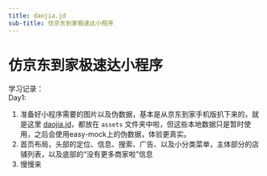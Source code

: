 ```yaml
---
title: daojia.jd
sub-title: 仿京东到家极速达小程序 
---
```

# 仿京东到家极速达小程序
学习记录：  
Day1:
1. 准备好小程序需要的图片以及伪数据，基本是从京东到家手机版扒下来的，就是这里 [daojia.jd](https://daojia.jd.com/html/index.html)，都放在 `assets` 文件夹中啦，但这些本地数据只是暂时使用，之后会使用easy-mock上的伪数据，体验更真实。
2. 首页布局，头部的定位、信息、搜索、广告、以及小分类菜单，主体部分的店铺列表，以及底部的“没有更多商家啦”信息
3. 慢慢来
